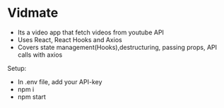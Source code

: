 # Vidmate 

- Its a video app that fetch videos from youtube API
- Uses React, React Hooks and Axios
- Covers state management(Hooks),destructuring, passing props, API calls with axios

Setup:

- In .env file, add your API-key
- npm i
- npm start
